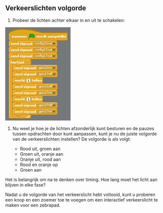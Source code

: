 ## Verkeerslichten volgorde

1. Probeer de lichten achter elkaar in en uit te schakelen:

![](images/scratch1-5.png)

1. Nu weet je hoe je de lichten afzonderlijk kunt besturen en de pauzes tussen opdrachten door kunt aanpassen, kunt je nu de juiste volgorde van de verkeerslichten instellen? De volgorde is als volgt:
    
    - Rood uit, groen aan
    - Groen uit, oranje aan
    - Oranje uit, rood aan
    - Rood en oranje op
    - Groen aan

Het is belangrijk om na te denken over timing. Hoe lang moet het licht aan blijven in elke fase?

Nadat u de volgorde van het verkeerslicht hebt voltooid, kunt u proberen een knop en een zoemer toe te voegen om een ​​interactief verkeerslicht te maken voor een zebrapad.